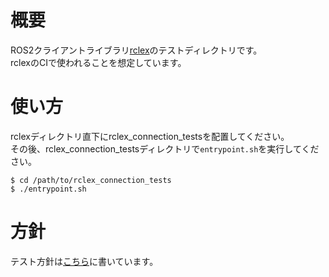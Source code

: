 # 概要
ROS2クライアントライブラリ[rclex](https://github.com/rclex/rclex)のテストディレクトリです。  
rclexのCIで使われることを想定しています。
# 使い方
rclexディレクトリ直下にrclex_connection_testsを配置してください。  
その後、rclex_connection_testsディレクトリで`entrypoint.sh`を実行してください。  
```
$ cd /path/to/rclex_connection_tests
$ ./entrypoint.sh
```
# 方針
テスト方針は[こちら](https://docs.google.com/presentation/d/1JKKWJh-f0EvkdYsMfv1cXwphZdbnasCLiJnGNy0E4Z8/edit?usp=sharing)に書いています。
